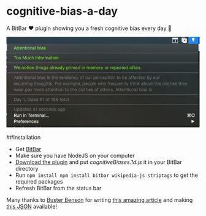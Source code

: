 # cognitive-bias-a-day
A BitBar ❤️  plugin showing you a fresh cognitive bias every day 🙊

![Screenshot](screenshot.png)

##Installation

- Get [BitBar](https://getbitbar.com/)
- Make sure you have NodeJS on your computer
- [Download the plugin](https://github.com/LeonLiber/cognitive-bias-a-day/releases/tag/v1.0) and put *cognitiveBiases.1d.js* it in your BitBar directory
- Run `npm install npm install bitbar wikipedia-js striptags` to get the required packages
- Refresh BitBar from the status bar

Many thanks to [Buster Benson](https://betterhumans.coach.me/@buste) for writing [this amazing article](https://betterhumans.coach.me/cognitive-bias-cheat-sheet-55a472476b18) and making [this JSON](https://github.com/busterbenson/public/blob/master/cognitive-bias-cheat-sheet.json) available!